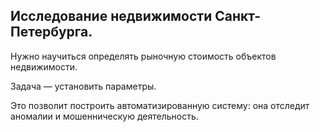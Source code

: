 ## Исследование недвижимости Санкт-Петербурга.

Нужно научиться определять рыночную стоимость объектов недвижимости. 

Задача — установить параметры. 

Это позволит построить автоматизированную систему: она отследит аномалии и мошенническую деятельность.
